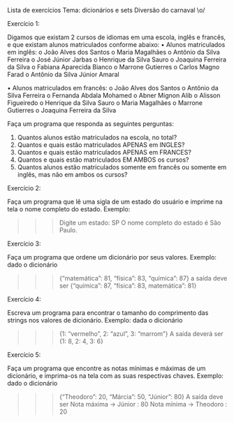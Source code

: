 Lista de exercícios
Tema: dicionários e sets
Diversão do carnaval \o/

Exercício 1:

Digamos que existam 2 cursos de idiomas em uma escola, inglês e francês, e que existam alunos matriculados conforme abaixo:
•	Alunos matriculados em inglês:
o	João Alves dos Santos
o	Maria Magalhães
o	Antônio da Silva Ferreira
o	José Júnior Jarbas
o	Henrique da Silva Sauro
o	Joaquina Ferreira da Silva
o	Fabiana Aparecida Bianco
o	Marrone Gutierres
o	Carlos Magno Farad
o	Antônio da Silva Júnior Amaral

•	Alunos matriculados em francês:
o	João Alves dos Santos
o	Antônio da Silva Ferreira
o	Fernanda Abdala Mohamed
o	Abner Mignon Alib
o	Alisson Figueiredo
o	Henrique da Silva Sauro
o	Maria Magalhães
o	Marrone Gutierres
o	Joaquina Ferreira da Silva

Faça um programa que responda as seguintes perguntas:

1.	Quantos alunos estão matriculados na escola, no total?
2.	Quantos e quais estão matriculados APENAS em INGLES?
3.	Quantos e quais estão matriculados APENAS em FRANCES?
4.	Quantos e quais estão matriculados EM AMBOS os cursos?
5.	Quantos alunos estão matriculados somente em francês ou somente em inglês, mas não em ambos os cursos?

Exercício 2:

Faça um programa que lê uma sigla de um estado do usuário e imprime na tela o nome completo do estado. Exemplo:

>>> Digite um estado: SP
>>> O nome completo do estado é São Paulo.

Exercício 3:

Faça um programa que ordene um dicionário por seus valores. Exemplo: dado o dicionário
>>> {“matemática”: 81, “física”: 83, “química”: 87} 
a saída deve ser 
>>> {“química”: 87, “física”: 83, matemática”: 81}


Exercício 4:

Escreva um programa para encontrar o tamanho do comprimento das strings nos valores de dicionário. Exemplo: dada o dicionário
>>> {1: “vermelho”, 2: “azul”, 3: “marrom”}
A saída deverá ser
>>> {1: 8, 2: 4, 3: 6}

Exercício 5:

Faça um programa que encontre as notas mínimas e máximas de um dicionário, e imprima-os na tela com as suas respectivas chaves. Exemplo: dado o dicionário
>>> {“Theodoro”: 20, “Márcia”: 50, “Júnior”: 80}
A saída deve ser
>>> Nota máxima -> Júnior : 80
>>> Nota mínima -> Theodoro : 20



